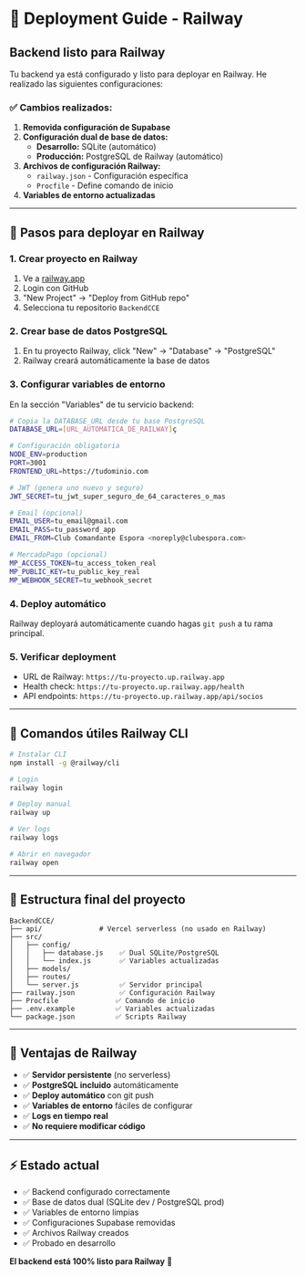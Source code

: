 # 🚂 Deployment Guide - Railway

## Backend listo para Railway

Tu backend ya está configurado y listo para deployar en Railway. He realizado las siguientes configuraciones:

### ✅ Cambios realizados:

1. **Removida configuración de Supabase**
2. **Configuración dual de base de datos:**
   - **Desarrollo:** SQLite (automático)
   - **Producción:** PostgreSQL de Railway (automático)
3. **Archivos de configuración Railway:**
   - `railway.json` - Configuración específica
   - `Procfile` - Define comando de inicio
4. **Variables de entorno actualizadas**

---

## 🚀 Pasos para deployar en Railway

### 1. Crear proyecto en Railway
1. Ve a [railway.app](https://railway.app)
2. Login con GitHub
3. "New Project" → "Deploy from GitHub repo"
4. Selecciona tu repositorio `BackendCCE`

### 2. Crear base de datos PostgreSQL
1. En tu proyecto Railway, click "New" → "Database" → "PostgreSQL"
2. Railway creará automáticamente la base de datos

### 3. Configurar variables de entorno
En la sección "Variables" de tu servicio backend:

```bash
# Copia la DATABASE_URL desde tu base PostgreSQL
DATABASE_URL=[URL_AUTOMATICA_DE_RAILWAY]ç

# Configuración obligatoria
NODE_ENV=production
PORT=3001
FRONTEND_URL=https://tudominio.com

# JWT (genera uno nuevo y seguro)
JWT_SECRET=tu_jwt_super_seguro_de_64_caracteres_o_mas

# Email (opcional)
EMAIL_USER=tu_email@gmail.com
EMAIL_PASS=tu_password_app
EMAIL_FROM=Club Comandante Espora <noreply@clubespora.com>

# MercadoPago (opcional)
MP_ACCESS_TOKEN=tu_access_token_real
MP_PUBLIC_KEY=tu_public_key_real
MP_WEBHOOK_SECRET=tu_webhook_secret
```

### 4. Deploy automático
Railway deployará automáticamente cuando hagas `git push` a tu rama principal.

### 5. Verificar deployment
- URL de Railway: `https://tu-proyecto.up.railway.app`
- Health check: `https://tu-proyecto.up.railway.app/health`
- API endpoints: `https://tu-proyecto.up.railway.app/api/socios`

---

## 🔧 Comandos útiles Railway CLI

```bash
# Instalar CLI
npm install -g @railway/cli

# Login
railway login

# Deploy manual
railway up

# Ver logs
railway logs

# Abrir en navegador
railway open
```

---

## 📁 Estructura final del proyecto

```
BackendCCE/
├── api/              # Vercel serverless (no usado en Railway)
├── src/
│   ├── config/
│   │   ├── database.js    ✅ Dual SQLite/PostgreSQL
│   │   └── index.js       ✅ Variables actualizadas
│   ├── models/
│   ├── routes/
│   └── server.js          ✅ Servidor principal
├── railway.json           ✅ Configuración Railway
├── Procfile              ✅ Comando de inicio
├── .env.example          ✅ Variables actualizadas
└── package.json          ✅ Scripts Railway
```

---

## 🎯 Ventajas de Railway

- ✅ **Servidor persistente** (no serverless)
- ✅ **PostgreSQL incluido** automáticamente
- ✅ **Deploy automático** con git push
- ✅ **Variables de entorno** fáciles de configurar
- ✅ **Logs en tiempo real**
- ✅ **No requiere modificar código**

---

## ⚡ Estado actual

- ✅ Backend configurado correctamente
- ✅ Base de datos dual (SQLite dev / PostgreSQL prod)
- ✅ Variables de entorno limpias
- ✅ Configuraciones Supabase removidas
- ✅ Archivos Railway creados
- ✅ Probado en desarrollo

**El backend está 100% listo para Railway** 🎉